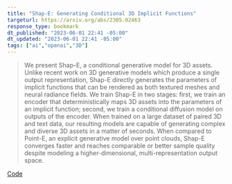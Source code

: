 ```yaml
---
title: "Shap-E: Generating Conditional 3D Implicit Functions"
targeturl: https://arxiv.org/abs/2305.02463
response_type: bookmark
dt_published: "2023-06-01 22:41 -05:00"
dt_updated: "2023-06-01 22:41 -05:00"
tags: ["ai","openai","3D"]
---
```


> We present Shap-E, a conditional generative model for 3D assets. Unlike recent work on 3D generative models which produce a single output representation, Shap-E directly generates the parameters of implicit functions that can be rendered as both textured meshes and neural radiance fields. We train Shap-E in two stages: first, we train an encoder that deterministically maps 3D assets into the parameters of an implicit function; second, we train a conditional diffusion model on outputs of the encoder. When trained on a large dataset of paired 3D and text data, our resulting models are capable of generating complex and diverse 3D assets in a matter of seconds. When compared to Point-E, an explicit generative model over point clouds, Shap-E converges faster and reaches comparable or better sample quality despite modeling a higher-dimensional, multi-representation output space.

[Code](https://github.com/openai/shap-e)

